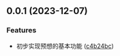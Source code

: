 ## 0.0.1 (2023-12-07)


### Features

* 初步实现预想的基本功能 ([c4b24bc](https://github.com/YiguiDing/chrome-extension-bilibili-learning-list/commit/c4b24bc0d718a3116e59c8f717104941df8d81b3))




